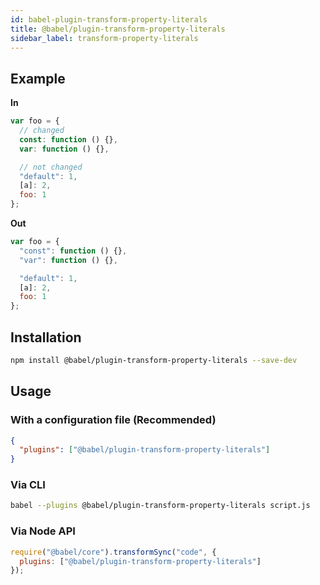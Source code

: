 ```yaml
---
id: babel-plugin-transform-property-literals
title: @babel/plugin-transform-property-literals
sidebar_label: transform-property-literals
---
```


## Example

**In**

```javascript
var foo = {
  // changed
  const: function () {},
  var: function () {},

  // not changed
  "default": 1,
  [a]: 2,
  foo: 1
};
```

**Out**

```javascript
var foo = {
  "const": function () {},
  "var": function () {},

  "default": 1,
  [a]: 2,
  foo: 1
};
```

## Installation

```sh
npm install @babel/plugin-transform-property-literals --save-dev
```

## Usage

### With a configuration file (Recommended)

```json
{
  "plugins": ["@babel/plugin-transform-property-literals"]
}
```

### Via CLI

```sh
babel --plugins @babel/plugin-transform-property-literals script.js
```

### Via Node API

```javascript
require("@babel/core").transformSync("code", {
  plugins: ["@babel/plugin-transform-property-literals"]
});
```

